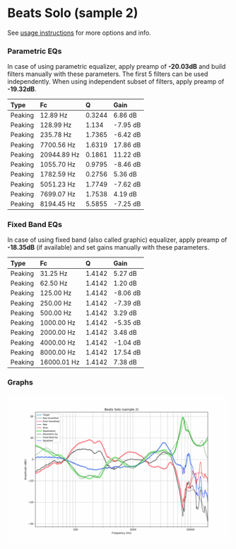 # Beats Solo (sample 2)
See [usage instructions](https://github.com/jaakkopasanen/AutoEq#usage) for more options and info.

### Parametric EQs
In case of using parametric equalizer, apply preamp of **-20.03dB** and build filters manually
with these parameters. The first 5 filters can be used independently.
When using independent subset of filters, apply preamp of **-19.32dB**.

| Type    | Fc          |      Q | Gain     |
|:--------|:------------|:-------|:---------|
| Peaking | 12.89 Hz    | 0.3244 | 6.86 dB  |
| Peaking | 128.99 Hz   | 1.134  | -7.95 dB |
| Peaking | 235.78 Hz   | 1.7365 | -6.42 dB |
| Peaking | 7700.56 Hz  | 1.6319 | 17.86 dB |
| Peaking | 20944.89 Hz | 0.1861 | 11.22 dB |
| Peaking | 1055.70 Hz  | 0.9795 | -8.46 dB |
| Peaking | 1782.59 Hz  | 0.2756 | 5.36 dB  |
| Peaking | 5051.23 Hz  | 1.7749 | -7.62 dB |
| Peaking | 7699.07 Hz  | 1.7538 | 4.19 dB  |
| Peaking | 8194.45 Hz  | 5.5855 | -7.25 dB |

### Fixed Band EQs
In case of using fixed band (also called graphic) equalizer, apply preamp of **-18.35dB**
(if available) and set gains manually with these parameters.

| Type    | Fc          |      Q | Gain     |
|:--------|:------------|:-------|:---------|
| Peaking | 31.25 Hz    | 1.4142 | 5.27 dB  |
| Peaking | 62.50 Hz    | 1.4142 | 1.20 dB  |
| Peaking | 125.00 Hz   | 1.4142 | -8.06 dB |
| Peaking | 250.00 Hz   | 1.4142 | -7.39 dB |
| Peaking | 500.00 Hz   | 1.4142 | 3.29 dB  |
| Peaking | 1000.00 Hz  | 1.4142 | -5.35 dB |
| Peaking | 2000.00 Hz  | 1.4142 | 3.48 dB  |
| Peaking | 4000.00 Hz  | 1.4142 | -1.04 dB |
| Peaking | 8000.00 Hz  | 1.4142 | 17.54 dB |
| Peaking | 16000.01 Hz | 1.4142 | 7.38 dB  |

### Graphs
![](./Beats%20Solo%20(sample%202).png)